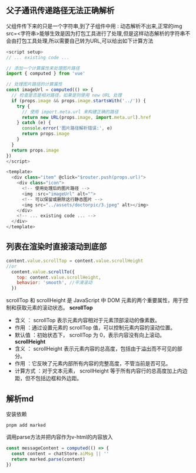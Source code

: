## 父子通讯传递路径无法正确解析
父组件传下来的只是一个字符串,到了子组件中用 : 动态解析不出来,正常的img src=<字符串>能够生效是因为打包工具进行了处理,但是这样动态解析的字符串不会由打包工具处理,所以需要自己转为URL,可以给出如下计算方法
```js
<script setup>
// ... existing code ...

// 添加一个计算属性来处理图片路径
import { computed } from 'vue'

// 处理图片路径的计算属性
const imageUrl = computed(() => {
  // 检查是否是相对路径，如果是则使用 new URL 处理
  if (props.image && props.image.startsWith('../')) {
    try {
      // 使用 import.meta.url 来构建正确的路径
      return new URL(props.image, import.meta.url).href
    } catch (e) {
      console.error('图片路径解析错误:', e)
      return props.image
    }
  }
  return props.image
})
</script>

<template>
  <div class="item" @click="$router.push(props.url)">
    <div class="icon">
      <!-- 使用处理后的图片路径 -->
      <img :src="imageUrl" alt="">
      <!-- 可以保留或删除这行静态图片 -->
      <img src="../assets/doctorpic/3.jpeg" alt></img>
    </div>
    <!-- ... existing code ... -->
  </div>
</template>
```
## 列表在渲染时直接滚动到底部
```js
content.value.scrollTop = content.value.scrollHeight
//or
  content.value.scrollTo({
    top: content.value.scrollHeight,
    behavior: 'smooth', //平滑滚动
  })
```
scrollTop 和 scrollHeight 是 JavaScript 中 DOM 元素的两个重要属性，用于控制和获取元素的滚动状态。
**scrollTop**
- 含义 ： scrollTop 表示元素内容相对于元素顶部滚动的像素数。
- 作用 ：通过设置元素的 scrollTop 值，可以控制元素内容的滚动位置。
- 默认值 ：初始状态下， scrollTop 为 0，表示内容没有向上滚动。
**scrollHeight**
- 含义 ： scrollHeight 表示元素内容的总高度，包括由于溢出而不可见的部分。
- 作用 ：它反映了元素内部所有内容的完整高度，不管当前是否可见。
- 计算方式 ：对于文本元素， scrollHeight 等于所有内容行的总高度加上内边距，但不包括边框和外边距。
## 解析md
安装依赖
```shell
pnpm add marked
```
调用parse方法并把内容作为v-html的内容放入
```js
const messageContent = computed(() => {
  const content = chatStore.aiMsg || ''
  return marked.parse(content)
})
```